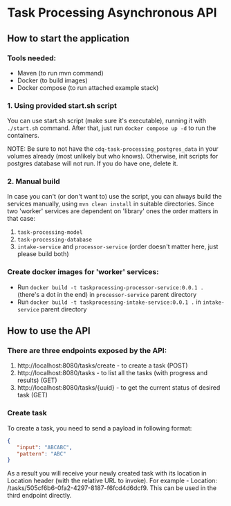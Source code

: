 # Task Processing Asynchronous API

## How to start the application
### Tools needed:
- Maven (to run mvn command)
- Docker (to build images)
- Docker compose (to run attached example stack)
### 1. Using provided start.sh script
You can use start.sh script (make sure it's executable), running it with `./start.sh` command.
After that, just run `docker compose up -d` to run the containers.

NOTE: Be sure to not have the `cdq-task-processing_postgres_data` in your volumes already (most unlikely but who knows).
Otherwise, init scripts for postgres database will not run. If you do have one, delete it.

### 2. Manual build
In case you can't (or don't want to) use the script, you can always build the services manually, using `mvn clean install`
in suitable directories. Since two 'worker' services are dependent on 'library' ones the order matters in that case:
1. `task-processing-model`
2. `task-processing-database`
3. `intake-service` and `processor-service` (order doesn't matter here, just please build both)

### Create docker images for 'worker' services:
- Run `docker build -t taskprocessing-processor-service:0.0.1 .` (there's a dot in the end)
in `processor-service` parent directory
- Run `docker build -t taskprocessing-intake-service:0.0.1 .` in `intake-service` parent directory

## How to use the API
### There are three endpoints exposed by the API:
1. http://localhost:8080/tasks/create - to create a task (POST)
2. http://localhost:8080/tasks - to list all the tasks (with progress and results) (GET)
3. http://localhost:8080/tasks/{uuid} - to get the current status of desired task (GET)

### Create task
To create a task, you need to send a payload in following format:
```json
{
   "input": "ABCABC",
   "pattern": "ABC"
}
```
As a result you will receive your newly created task with its location in Location header 
(with the relative URL to invoke). For example - Location: /tasks/505cf6b6-0fa2-4297-8187-f6fcd4d6dcf9.
This can be used in the third endpoint directly.